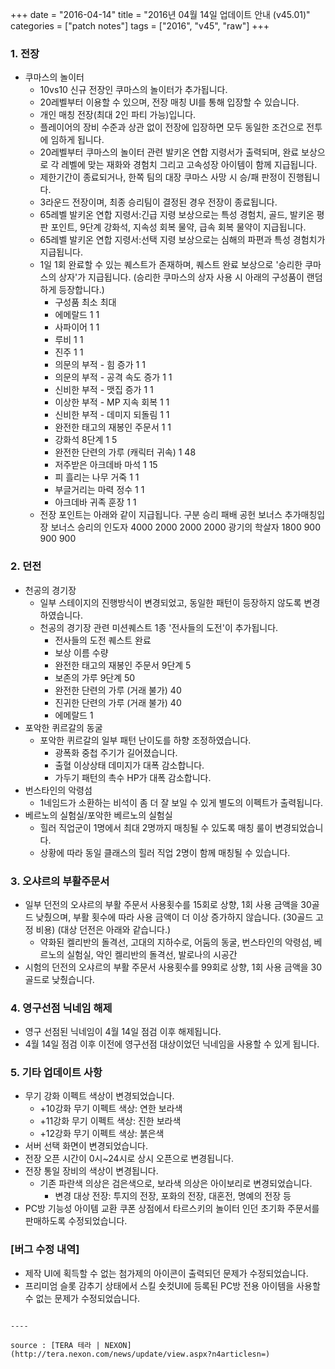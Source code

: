 +++
date = "2016-04-14"
title = "2016년 04월 14일 업데이트 안내 (v45.01)"
categories = ["patch notes"]
tags = ["2016", "v45", "raw"]
+++

### 1. 전장
- 쿠마스의 놀이터
  - 10vs10 신규 전장인 쿠마스의 놀이터가 추가됩니다.
  - 20레벨부터 이용할 수 있으며, 전장 매칭 UI를 통해 입장할 수 있습니다.
  - 개인 매칭 전장(최대 2인 파티 가능)입니다.
  - 플레이어의 장비 수준과 상관 없이 전장에 입장하면 모두 동일한 조건으로 전투에 임하게 됩니다.
  - 20레벨부터 쿠마스의 놀이터 관련 발키온 연합 지령서가 출력되며, 완료 보상으로 각 레벨에 맞는 재화와 경험치 그리고 고속성장 아이템이 함께 지급됩니다.
  - 제한기간이 종료되거나, 한쪽 팀의 대장 쿠마스 사망 시 승/패 판정이 진행됩니다.
  - 3라운드 전장이며, 최종 승리팀이 결정된 경우 전장이 종료됩니다.
  - 65레벨 발키온 연합 지령서:긴급 지령 보상으로는 특성 경험치, 골드, 발키온 평판 포인트, 9단계 강화석, 지속성 회복 물약, 급속 회복 물약이 지급됩니다.
  - 65레벨 발키온 연합 지령서:선택 지령 보상으로는 심해의 파편과 특성 경험치가 지급됩니다.
  - 1일 1회 완료할 수 있는 퀘스트가 존재하며, 퀘스트 완료 보상으로 '승리한 쿠마스의 상자'가 지급됩니다. (승리한 쿠마스의 상자 사용 시 아래의 구성품이 랜덤하게 등장합니다.)
    - 구성품 최소 최대
    - 에메랄드 1 1
    - 사파이어 1 1 
    - 루비 1 1 
    - 진주 1 1 
    - 의문의 부적 - 힘 증가 1 1 
    - 의문의 부적 - 공격 속도 증가 1 1 
    - 신비한 부적 - 맷집 증가 1 1 
    - 이상한 부적 - MP 지속 회복 1 1 
    - 신비한 부적 - 데미지 되돌림 1 1 
    - 완전한 태고의 재봉인 주문서 1 1 
    - 강화석 8단계 1 5 
    - 완전한 단련의 가루 (캐릭터 귀속) 1 48
    - 저주받은 아크데바 마석 1 15
    - 피 흘리는 나무 거죽 1 1 
    - 부글거리는 마력 정수 1 1 
    - 아크데바 귀족 훈장 1 1 
  - 전장 포인트는 아래와 같이 지급됩니다.
구분	승리	패배	공헌 보너스 추가매칭입장 보너스
승리의 인도자	4000	2000	2000	2000
광기의 학살자	1800	900	900	900

### 2. 던전
- 천공의 경기장
  - 일부 스테이지의 진행방식이 변경되었고, 동일한 패턴이 등장하지 않도록 변경하였습니다.
  - 천공의 경기장 관련 미션퀘스트 1종 '전사들의 도전'이 추가됩니다.
    - 전사들의 도전 퀘스트 완료 
    - 보상 이름 수량
    - 완전한 태고의 재봉인 주문서 9단계 5 
    - 보존의 가루 9단계 50
    - 완전한 단련의 가루 (거래 불가) 40
    - 진귀한 단련의 가루 (거래 불가) 40
    - 에메랄드 1 
- 포악한 퀴르갈의 동굴
  - 포악한 퀴르갈의 일부 패턴 난이도를 하향 조정하였습니다.
    - 광폭화 중첩 주기가 길어졌습니다.
    - 출혈 이상상태 데미지가 대폭 감소합니다.
    - 가두기 패턴의 촉수 HP가 대폭 감소합니다.
- 번스타인의 악령섬
  - 1네임드가 소환하는 비석이 좀 더 잘 보일 수 있게 별도의 이펙트가 출력됩니다.
- 베르노의 실험실/포악한 베르노의 실험실 
  - 힐러 직업군이 1명에서 최대 2명까지 매칭될 수 있도록 매칭 룰이 변경되었습니다.
  - 상황에 따라 동일 클래스의 힐러 직업 2명이 함께 매칭될 수 있습니다.

### 3. 오샤르의 부활주문서
- 일부 던전의 오샤르의 부활 주문서 사용횟수를 15회로 상향, 1회 사용 금액을 30골드 낮췄으며, 부활 횟수에 따라 사용 금액이 더 이상 증가하지 않습니다. (30골드 고정 비용) (대상 던전은 아래와 같습니다.) 
  - 약화된 켈리반의 돌격선, 고대의 지하수로, 어둠의 동굴, 번스타인의 악령섬, 베르노의 실험실, 악인 켈리반의 돌격선, 발로나의 시공간 
- 시험의 던전의 오샤르의 부활 주문서 사용횟수를 99회로 상향, 1회 사용 금액을 30골드로 낮췄습니다.

### 4. 영구선점 닉네임 해제 
- 영구 선점된 닉네임이 4월 14일 점검 이후 해제됩니다.
- 4월 14일 점검 이후 이전에 영구선점 대상이었던 닉네임을 사용할 수 있게 됩니다.

### 5. 기타 업데이트 사항
- 무기 강화 이펙트 색상이 변경되었습니다.
  - +10강화 무기 이펙트 색상: 연한 보라색 
  - +11강화 무기 이펙트 색상: 진한 보라색 
  - +12강화 무기 이펙트 색상: 붉은색 
- 서버 선택 화면이 변경되었습니다.
- 전장 오픈 시간이 0시~24시로 상시 오픈으로 변경됩니다.
- 전장 통일 장비의 색상이 변경됩니다.
  - 기존 파란색 의상은 검은색으로, 보라색 의상은 아이보리로 변경되었습니다.
    - 변경 대상 전장: 투지의 전장, 포화의 전장, 대혼전, 명예의 전장 등 
- PC방 기능성 아이템 교환 쿠폰 상점에서 타르스키의 놀이터 인던 초기화 주문서를 판매하도록 수정되었습니다.

### [버그 수정 내역]
- 제작 UI에 획득할 수 없는 첨가제의 아이콘이 출력되던 문제가 수정되었습니다.
- 프리미엄 슬롯 감추기 상태에서 스킬 숏컷UI에 등록된 PC방 전용 아이템을 사용할 수 없는 문제가 수정되었습니다.
```

----

source : [TERA 테라 | NEXON](http://tera.nexon.com/news/update/view.aspx?n4articlesn=)